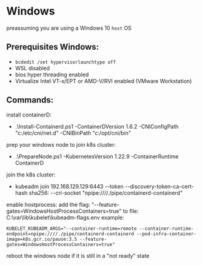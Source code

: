 # Windows
preassuming you are using a Windows 10 `host` OS

## Prerequisites Windows:

- `bcdedit /set hypervisorlaunchtype off`
- WSL disabled
- bios hyper threading enabled
- Virtualize Intel VT-x/EPT or AMD-V/RVI enabled (VMware Workstation)

## Commands:

install containerD:
- .\Install-Containerd.ps1 -ContainerDVersion 1.6.2 -CNIConfigPath "c:/etc/cni/net.d" -CNIBinPath "c:/opt/cni/bin"

prep your windows node to join k8s cluster:
- .\PrepareNode.ps1 -KubernetesVersion 1.22.9 -ContainerRuntime ContainerD

join the k8s cluster:
- kubeadm join 192.168.129.129:6443 --token <token> --discovery-token-ca-cert-hash sha256:<hash> --cri-socket "npipe:////./pipe/containerd-containerd"

enable hostprocess:
add the flag: "--feature-gates=WindowsHostProcessContainers=true"
to file: C:\var\lib\kubelet\kubeadm-flags.env
example:
```
KUBELET_KUBEADM_ARGS="--container-runtime=remote --container-runtime-endpoint=npipe:////./pipe/containerd-containerd --pod-infra-container-image=k8s.gcr.io/pause:3.5 --feature-gates=WindowsHostProcessContainers=true"
```

reboot the windows node if it is still in a "not ready" state

